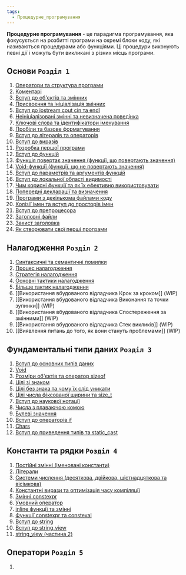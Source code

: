 ```yaml
---
tags:
  - Процедурне_програмування
---
```

**Процедурне програмування** - це парадигма програмування, яка фокусується на розбитті програми на окремі блоки коду, які називаються процедурами або функціями. Ці процедури виконують певні дії і можуть бути викликані з різних місць програми.
## Основи `Розділ 1`
1. [Оператори та структура програми](./procedural_programming/Оператори%20та%20структура%20програми.md)
2. [Коментарі](./procedural_programming/Коментарі.md)
3. [Вступ до об'єктів та змінних](./procedural_programming/Вступ%20до%20об'єктів%20та%20змінних.md)
4. [Присвоєння та ініціалізація змінних](./procedural_programming/Присвоєння%20та%20ініціалізація%20змінних.md)
5. [Вступ до iostream cout cin та endl](./procedural_programming/Вступ%20до%20iostream%20cout%20cin%20та%20endl.md)
6. [Неініціалізовані змінні та невизначена поведінка](./procedural_programming/Неініціалізовані%20змінні%20та%20невизначена%20поведінка.md)
7. [Ключові слова та ідентифікатори іменування](./procedural_programming/Ключові%20слова%20та%20ідентифікатори%20іменування.md)
8. [Пробіли та базове форматування](./procedural_programming/Пробіли%20та%20базове%20форматування.md)
9. [Вступ до літералів та операторів](./procedural_programming/Вступ%20до%20літералів%20та%20операторів.md)
10. [Вступ до виразів](./procedural_programming/Вступ%20до%20виразів.md)
11. [Розробка першої програми](./procedural_programming/Розробка%20першої%20програми.md)
12. [Вступ до функцій](./procedural_programming/Вступ%20до%20функцій.md)
13. [Функція повертає значення (функції, що повертають значення)](./procedural_programming/Функція%20повертає%20значення%20(функції,%20що%20повертають%20значення).md)
14. [Void-функції (функції, що не повертають значення)](./procedural_programming/Void-функції%20(функції,%20що%20не%20повертають%20значення).md)
15. [Вступ до параметрів та аргументів функцій](./procedural_programming/Вступ%20до%20параметрів%20та%20аргументів%20функцій.md)
16. [Вступ до локальної області видимості](./procedural_programming/Вступ%20до%20локальної%20області%20видимості.md)
17. [Чим корисні функції та як їх ефективно використовувати](./procedural_programming/Чим%20корисні%20функції%20та%20як%20їх%20ефективно%20використовувати.md)
18. [Попередні декларації та визначення](./procedural_programming/Попередні%20декларації%20та%20визначення.md)
19. [Програми з декількома файлами коду](./procedural_programming/Програми%20з%20декількома%20файлами%20коду.md)
20. [Колізії імен та вступ до просторів імен](./procedural_programming/Колізії%20імен%20та%20вступ%20до%20просторів%20імен.md)
21. [Вступ до препроцесора](./procedural_programming/Вступ%20до%20препроцесора.md)
22. [Заголовні файли](./procedural_programming/Заголовні%20файли.md)
23. [Захист заголовка](Захист%20заголовка.md)
24. [Як створювати свої перші програми](./procedural_programming/Як%20створювати%20свої%20перші%20програми.md)
## Налагодження `Розділ 2`
1. [Синтаксичні та семантичні помилки](./debugging/Синтаксичні%20та%20семантичні%20помилки.md)
2. [Процес налагодження](./debugging/Процес%20налагодження.md)
3. [Стратегія налагодження](./debugging/Стратегія%20налагодження.md)
4. [Основні тактики налагодження](./debugging/Основні%20тактики%20налагодження.md)
5. [Більше тактик налагодження](./debugging/Більше%20тактик%20налагодження.md)
6. [[Використання вбудованого відладчика Крок за кроком]] (WIP)
7. [[Використання вбудованого відладчика Виконання та точки зупинки]] (WIP)
8. [[Використання вбудованого відладчика Спостереження за змінними]] (WIP)
9. [[Використання вбудованого відладчика Стек викликів]] (WIP)
10. [[Виявлення питань до того, як вони стануть проблемами]] (WIP)
## Фундаментальні типи даних `Розділ 3`
1. [Вступ до основних типів даних](./fundamental/Вступ%20до%20основних%20типів%20даних.md)
2. [Void](./fundamental/Void.md)
3. [Розміри об'єктів та оператор sizeof](./fundamental/Розміри%20об'єктів%20та%20оператор%20sizeof.md)
4. [Цілі зі знаком](./fundamental/Цілі%20зі%20знаком.md)
5. [Цілі без знака та чому їх слід уникати](./fundamental/Цілі%20без%20знака%20та%20чому%20їх%20слід%20уникати.md)
6. [Цілі числа фіксованої ширини та size_t](./fundamental/Цілі%20числа%20фіксованої%20ширини%20та%20size_t.md)
7. [Вступ до наукової нотації](./fundamental/Вступ%20до%20наукової%20нотації.md)
8. [Числа з плаваючою комою](./fundamental/Числа%20з%20плаваючою%20комою.md)
9. [Булеві значення](./fundamental/Булеві%20значення.md)
10. [Вступ до операторів if](./fundamental/Вступ%20до%20операторів%20if.md)
11. [Chars](./procedural_programming/Chars.md)
12. [Вступ до приведення типів та static_cast](./procedural_programming/Вступ%20до%20приведення%20типів%20та%20static_cast.md)
## Константи та рядки `Розділ 4`
1. [Постійні змінні (іменовані константи)](./constants_and_strings/Постійні%20змінні%20(іменовані%20константи).md)
2. [Літерали](./procedural_programming/Літерали.md)
3. [Системи числення (десяткова, двійкова, шістнадцяткова та вісімкова)](./procedural_programming/Системи%20числення%20(десяткова,%20двійкова,%20шістнадцяткова%20та%20вісімкова).md)
4. [Константні вирази та оптимізація часу компіляції](./procedural_programming/Константні%20вирази%20та%20оптимізація%20часу%20компіляції.md)
5. [Змінні constexpr](./procedural_programming/Змінні%20constexpr.md)
6. [Умовний оператор](./procedural_programming/Умовний%20оператор.md)
7. [inline функції та змінні](./procedural_programming/inline%20функції%20та%20змінні.md)
8. [Функції constexpr та consteval](./procedural_programming/Функції%20constexpr%20та%20consteval.md)
9. [Вступ до string](./procedural_programming/Вступ%20до%20string.md)
10. [Вступ до string_view](./procedural_programming/Вступ%20до%20string_view.md)
11. [string_view (частина 2)](./procedural_programming/string_view%20(частина%202).md)
## Оператори `Розділ 5`
1. 